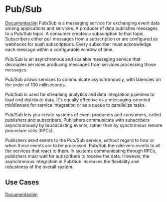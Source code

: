 # Pub/Sub
[Documentación](https://cloud.google.com/pubsub/docs/overview?hl=es-419)
Pub/Sub is a messaging service for exchanging event data among applications and services. A producer of data publishes messages to a Pub/Sub topic. A consumer creates a subscription to that topic. Subscribers either pull messages from a subscription or are configured as webhooks for push subscriptions. Every subscriber must acknowledge each message within a configurable window of time.

Pub/Sub is an asynchronous and scalable messaging service that decouples services producing messages from services processing those messages.

Pub/Sub allows services to communicate asynchronously, with latencies on the order of 100 milliseconds.

Pub/Sub is used for streaming analytics and data integration pipelines to load and distribute data. It's equally effective as a messaging-oriented middleware for service integration or as a queue to parallelize tasks.

Pub/Sub lets you create systems of event producers and consumers, called publishers and subscribers. Publishers communicate with subscribers asynchronously by broadcasting events, rather than by synchronous remote procedure calls (RPCs).

Publishers send events to the Pub/Sub service, without regard to how or when these events are to be processed. Pub/Sub then delivers events to all the services that react to them. In systems communicating through RPCs, publishers must wait for subscribers to receive the data. However, the asynchronous integration in Pub/Sub increases the flexibility and robustness of the overall system.
## Use Cases
[Documentación](https://cloud.google.com/pubsub/docs/overview#common_use_cases)